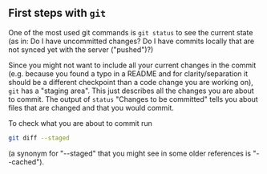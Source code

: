 ## First steps with `git`

One of the most used git commands is `git status` to see the current state (as in: Do I have uncommitted changes? Do I have commits locally that are not synced yet with the server ("pushed")?)

Since you might not want to include all your current changes in the commit (e.g. because you found a typo in a README and for clarity/separation it should be a different checkpoint than a code change you are working on), `git` has a "staging area". This just describes all the changes you are about to commit. The output of `status` "Changes to be committed" tells you about files that are changed and that you would commit.

To check what you are about to commit run
```sh
git diff --staged
```
(a synonym for "--staged" that you might see in some older references is "--cached").

